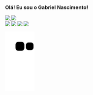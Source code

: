### Olá! Eu sou o Gabriel Nascimento!
 <div>
  <a href="https://github.com/gabuxt">
  <img height="180em" src="https://github-readme-stats.vercel.app/api?username=gabuxt&show_icons=true&theme=dark&include_all_commits=true&count_private=true"/>
  <img height="180em" src="https://github-readme-stats.vercel.app/api/top-langs/?username=gabuxt&layout=compact&langs_count=7&theme=dark"/>
</div>

 <div> 
  <a href="https://www.instagram.com/_gabriel_19/" target="_blank"><img src="https://img.shields.io/badge/-Instagram-%23E4405F?style=for-the-badge&logo=instagram&logoColor=white" target="_blank"></a>
 <a href="https://discord.gg/pDbY76q8Qf" target="_blank"><img src="https://img.shields.io/badge/Discord-7289DA?style=for-the-badge&logo=discord&logoColor=white" target="_blank"></a> 
  <a href = "mailto:gabrielferreira192000@gmail.com"><img src="https://img.shields.io/badge/-Gmail-%23333?style=for-the-badge&logo=gmail&logoColor=white" target="_blank"></a>
  <a href="https://www.linkedin.com/in/rafaella-ballerini-45875016a" target="_blank"><img src="https://img.shields.io/badge/-LinkedIn-%230077B5?style=for-the-badge&logo=linkedin&logoColor=white" target="_blank"></a> 
 
  ![Snake animation](https://github.com/gabuxt/gabuxt/blob/output/github-contribution-grid-snake.svg)
 
</div>


